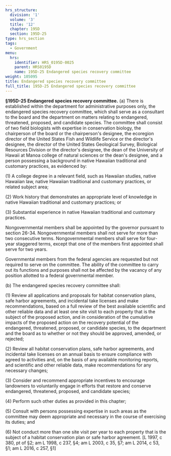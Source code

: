 ```yaml
---
hrs_structure:
  division: '1'
  volume: '3'
  title: '12'
  chapter: 195D
  section: 195D-25
type: hrs_section
tags:
  - Government
menu:
  hrs:
    identifier: HRS_0195D-0025
    parent: HRS0195D
    name: 195D-25 Endangered species recovery committee
weight: 105095
title: Endangered species recovery committee
full_title: 195D-25 Endangered species recovery committee
---
```

**§195D-25 Endangered species recovery committee.** (a) There is established within the department for administrative purposes only, the endangered species recovery committee, which shall serve as a consultant to the board and the department on matters relating to endangered, threatened, proposed, and candidate species. The committee shall consist of two field biologists with expertise in conservation biology, the chairperson of the board or the chairperson's designee, the ecoregion director of the United States Fish and Wildlife Service or the director's designee, the director of the United States Geological Survey, Biological Resources Division or the director's designee, the dean of the University of Hawaii at Manoa college of natural sciences or the dean's designee, and a person possessing a background in native Hawaiian traditional and customary practices, as evidenced by:

(1) A college degree in a relevant field, such as Hawaiian studies, native Hawaiian law, native Hawaiian traditional and customary practices, or related subject area;

(2) Work history that demonstrates an appropriate level of knowledge in native Hawaiian traditional and customary practices; or

(3) Substantial experience in native Hawaiian traditional and customary practices.

Nongovernmental members shall be appointed by the governor pursuant to section 26-34\. Nongovernmental members shall not serve for more than two consecutive terms. Nongovernmental members shall serve for four-year staggered terms, except that one of the members first appointed shall serve for two years.

Governmental members from the federal agencies are requested but not required to serve on the committee. The ability of the committee to carry out its functions and purposes shall not be affected by the vacancy of any position allotted to a federal governmental member.

(b) The endangered species recovery committee shall:

(1) Review all applications and proposals for habitat conservation plans, safe harbor agreements, and incidental take licenses and make recommendations, based on a full review of the best available scientific and other reliable data and at least one site visit to each property that is the subject of the proposed action, and in consideration of the cumulative impacts of the proposed action on the recovery potential of the endangered, threatened, proposed, or candidate species, to the department and the board as to whether or not they should be approved, amended, or rejected;

(2) Review all habitat conservation plans, safe harbor agreements, and incidental take licenses on an annual basis to ensure compliance with agreed to activities and, on the basis of any available monitoring reports, and scientific and other reliable data, make recommendations for any necessary changes;

(3) Consider and recommend appropriate incentives to encourage landowners to voluntarily engage in efforts that restore and conserve endangered, threatened, proposed, and candidate species;

(4) Perform such other duties as provided in this chapter;

(5) Consult with persons possessing expertise in such areas as the committee may deem appropriate and necessary in the course of exercising its duties; and

(6) Not conduct more than one site visit per year to each property that is the subject of a habitat conservation plan or safe harbor agreement. [L 1997, c 380, pt of §2; am L 1998, c 237, §4; am L 2003, c 35, §7; am L 2014, c 53, §1; am L 2016, c 257, §1]